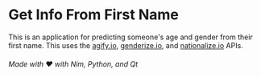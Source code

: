 # Get Info From First Name

This is an application for predicting someone's age and gender from their first name.
This uses the [agify.io](https://agify.io), [genderize.io](https://genderize.io), and [nationalize.io](https://nationalize.io) APIs.

###### Made with ❤️ with Nim, Python, and Qt
